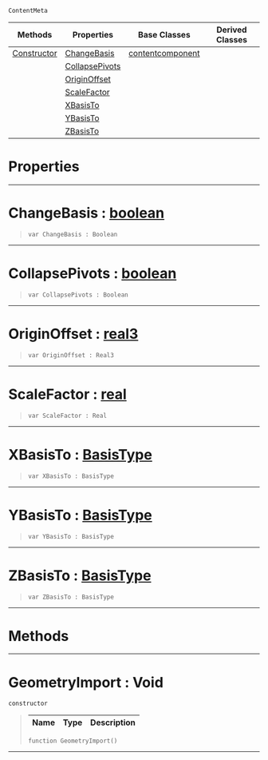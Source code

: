  `ContentMeta`

|Methods|Properties|Base Classes|Derived Classes|
|---|---|---|---|
|[ Constructor](https://github.com/ZilchEngine/ZilchDocs/blob/master/code_reference/class_reference/geometryimport.md#geometryimport-void)|[ ChangeBasis](https://github.com/ZilchEngine/ZilchDocs/blob/master/code_reference/class_reference/geometryimport.md#changebasis-zilch-engine)|[contentcomponent](https://github.com/ZilchEngine/ZilchDocs/blob/master/code_reference/class_reference/contentcomponent.md)| |
| |[ CollapsePivots](https://github.com/ZilchEngine/ZilchDocs/blob/master/code_reference/class_reference/geometryimport.md#collapsepivots-zilch-engi)| | |
| |[ OriginOffset](https://github.com/ZilchEngine/ZilchDocs/blob/master/code_reference/class_reference/geometryimport.md#originoffset-zilch-engine)| | |
| |[ ScaleFactor](https://github.com/ZilchEngine/ZilchDocs/blob/master/code_reference/class_reference/geometryimport.md#scalefactor-zilch-engine)| | |
| |[ XBasisTo](https://github.com/ZilchEngine/ZilchDocs/blob/master/code_reference/class_reference/geometryimport.md#xbasisto-zilch-engine-doc)| | |
| |[ YBasisTo](https://github.com/ZilchEngine/ZilchDocs/blob/master/code_reference/class_reference/geometryimport.md#ybasisto-zilch-engine-doc)| | |
| |[ ZBasisTo](https://github.com/ZilchEngine/ZilchDocs/blob/master/code_reference/class_reference/geometryimport.md#zbasisto-zilch-engine-doc)| | |


 #  Properties


---  
 #  ChangeBasis : [boolean](https://github.com/ZilchEngine/ZilchDocs/blob/master/code_reference/nada_base_types/boolean.md)

> 
> ``` lang=cpp, name=Nada
> var ChangeBasis : Boolean


---  
 #  CollapsePivots : [boolean](https://github.com/ZilchEngine/ZilchDocs/blob/master/code_reference/nada_base_types/boolean.md)

> 
> ``` lang=cpp, name=Nada
> var CollapsePivots : Boolean


---  
 #  OriginOffset : [real3](https://github.com/ZilchEngine/ZilchDocs/blob/master/code_reference/nada_base_types/real3.md)

> 
> ``` lang=cpp, name=Nada
> var OriginOffset : Real3


---  
 #  ScaleFactor : [real](https://github.com/ZilchEngine/ZilchDocs/blob/master/code_reference/nada_base_types/real.md)

> 
> ``` lang=cpp, name=Nada
> var ScaleFactor : Real


---  
 #  XBasisTo : [BasisType](https://github.com/ZilchEngine/ZilchDocs/blob/master/code_reference/enum_reference.md#basistype)

> 
> ``` lang=cpp, name=Nada
> var XBasisTo : BasisType


---  
 #  YBasisTo : [BasisType](https://github.com/ZilchEngine/ZilchDocs/blob/master/code_reference/enum_reference.md#basistype)

> 
> ``` lang=cpp, name=Nada
> var YBasisTo : BasisType


---  
 #  ZBasisTo : [BasisType](https://github.com/ZilchEngine/ZilchDocs/blob/master/code_reference/enum_reference.md#basistype)

> 
> ``` lang=cpp, name=Nada
> var ZBasisTo : BasisType


---  
 #  Methods


---  
 #  GeometryImport : Void

 `constructor`

> 
> |Name|Type|Description|
> |---|---|---|
> ``` lang=cpp, name=Nada
> function GeometryImport()
> ``` 


---  
 

 